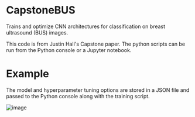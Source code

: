 # CapstoneBUS
Trains and optimize CNN architectures for classification on breast ultrasound (BUS) images.

This code is from Justin Hall's Capstone paper. The python scripts can be run from the Python console or a Jupyter notebook. 

# Example 

The model and hyperparameter tuning options are stored in a JSON file and passed to the Python console along with the training script.

![image](https://user-images.githubusercontent.com/46795053/145736141-c80eac5c-38f1-47d8-8f82-b6636ceaa6bc.png)


